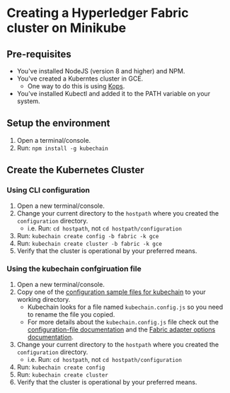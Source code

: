 # Creating a Hyperledger Fabric cluster on Minikube

## Pre-requisites
- You've installed NodeJS (version 8 and higher) and NPM.
- You've created a Kuberntes cluster in GCE.
  - One way to do this is using [Kops](https://github.com/kubernetes/kops/blob/release-1.8/docs/tutorial/gce.md).
- You've installed Kubectl and added it to the PATH variable on your system.

## Setup the environment
1. Open a terminal/console.
1. Run: ``npm install -g kubechain``

## Create the Kubernetes Cluster

### Using CLI configuration
1. Open a new terminal/console.
1. Change your current directory to the ``hostpath`` where you created the ``configuration`` directory.
   - i.e. Run: ``cd hostpath``, not `cd hostpath/configuration`
1. Run: ``kubechain create config -b fabric -k gce``
1. Run: ``kubechain create cluster -b fabric -k gce``
1. Verify that the cluster is operational by your preferred means.

### Using the kubechain confgiruation file
1. Open a new terminal/console.
1. Copy one of the [configuration sample files for kubechain](/docs/tutorials/fabric/configuration-samples/kubechain) to your working directory.
   - Kubechain looks for a file named ``kubechain.config.js`` so you need to rename the file you copied.
   - For more details about the ``kubechain.config.js`` file check out the [configuration-file documentation](docs/kubechain/configuration-file.md) and the [Fabric adapter options documentation](docs/fabric/options.md).
1. Change your current directory to the ``hostpath`` where you created the ``configuration`` directory.
   - i.e. Run: ``cd hostpath``, not `cd hostpath/configuration`
1. Run: ``kubechain create config``
1. Run: ``kubechain create cluster``
1. Verify that the cluster is operational by your preferred means.